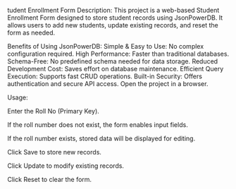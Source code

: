 tudent Enrollment Form
Description:
This project is a web-based Student Enrollment Form designed to store student records using JsonPowerDB. It allows users to add new students, update existing records, and reset the form as needed.

Benefits of Using JsonPowerDB:
Simple & Easy to Use: No complex configuration required.
High Performance: Faster than traditional databases.
Schema-Free: No predefined schema needed for data storage.
Reduced Development Cost: Saves effort on database maintenance.
Efficient Query Execution: Supports fast CRUD operations.
Built-in Security: Offers authentication and secure API access.
Open the project in a browser.

Usage:

Enter the Roll No (Primary Key).

If the roll number does not exist, the form enables input fields.

If the roll number exists, stored data will be displayed for editing.

Click Save to store new records.

Click Update to modify existing records.

Click Reset to clear the form.
